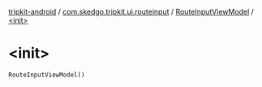 [tripkit-android](../../index.md) / [com.skedgo.tripkit.ui.routeinput](../index.md) / [RouteInputViewModel](index.md) / [&lt;init&gt;](./-init-.md)

# &lt;init&gt;

`RouteInputViewModel()`
